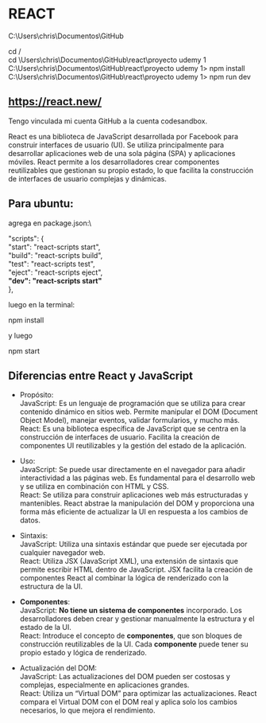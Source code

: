 # REACT

C:\Users\chris\Documentos\GitHub

cd / \
cd \Users\chris\Documentos\GitHub\react\proyecto udemy 1
C:\Users\chris\Documentos\GitHub\react\proyecto udemy 1> npm install
C:\Users\chris\Documentos\GitHub\react\proyecto udemy 1> npm run dev

## https://react.new/

Tengo vinculada mi cuenta GitHub a la cuenta codesandbox.

React es una biblioteca de JavaScript desarrollada por Facebook para construir interfaces de usuario (UI). Se utiliza principalmente para desarrollar aplicaciones web de una sola página (SPA) y aplicaciones móviles. React permite a los desarrolladores crear componentes reutilizables que gestionan su propio estado, lo que facilita la construcción de interfaces de usuario complejas y dinámicas.

## Para ubuntu:

agrega en package.json:\

  "scripts": {\
    "start": "react-scripts start",\
    "build": "react-scripts build",\
    "test": "react-scripts test",\
    "eject": "react-scripts eject",\
    **"dev": "react-scripts start"**\
  },

  luego en la terminal:

  npm install

  y luego

  npm start

## Diferencias entre React y JavaScript

- Propósito:\
JavaScript: Es un lenguaje de programación que se utiliza para crear contenido dinámico en sitios web. Permite manipular el DOM (Document Object Model), manejar eventos, validar formularios, y mucho más.\
React: Es una biblioteca específica de JavaScript que se centra en la construcción de interfaces de usuario. Facilita la creación de componentes UI reutilizables y la gestión del estado de la aplicación.

- Uso:\
JavaScript: Se puede usar directamente en el navegador para añadir interactividad a las páginas web. Es fundamental para el desarrollo web y se utiliza en combinación con HTML y CSS.\
React: Se utiliza para construir aplicaciones web más estructuradas y mantenibles. React abstrae la manipulación del DOM y proporciona una forma más eficiente de actualizar la UI en respuesta a los cambios de datos.

- Sintaxis:\
JavaScript: Utiliza una sintaxis estándar que puede ser ejecutada por cualquier navegador web.\
React: Utiliza JSX (JavaScript XML), una extensión de sintaxis que permite escribir HTML dentro de JavaScript. JSX facilita la creación de componentes React al combinar la lógica de renderizado con la estructura de la UI.

- **Componentes**:\
JavaScript: **No tiene un sistema de componentes** incorporado. Los desarrolladores deben crear y gestionar manualmente la estructura y el estado de la UI.\
React: Introduce el concepto de **componentes**, que son bloques de construcción reutilizables de la UI. Cada **componente** puede tener su propio estado y lógica de renderizado.

- Actualización del DOM:\
JavaScript: Las actualizaciones del DOM pueden ser costosas y complejas, especialmente en aplicaciones grandes.\
React: Utiliza un “Virtual DOM” para optimizar las actualizaciones. React compara el Virtual DOM con el DOM real y aplica solo los cambios necesarios, lo que mejora el rendimiento.
